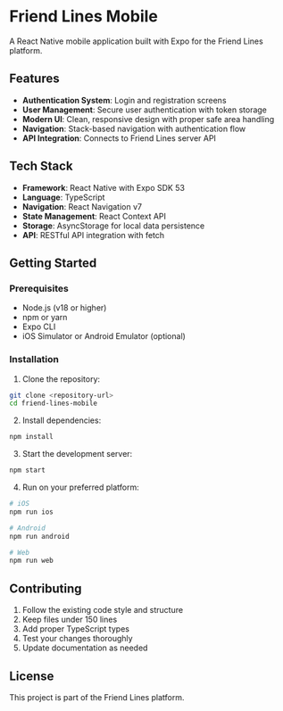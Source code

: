 # Friend Lines Mobile

A React Native mobile application built with Expo for the Friend Lines platform.

## Features

- **Authentication System**: Login and registration screens
- **User Management**: Secure user authentication with token storage
- **Modern UI**: Clean, responsive design with proper safe area handling
- **Navigation**: Stack-based navigation with authentication flow
- **API Integration**: Connects to Friend Lines server API

## Tech Stack

- **Framework**: React Native with Expo SDK 53
- **Language**: TypeScript
- **Navigation**: React Navigation v7
- **State Management**: React Context API
- **Storage**: AsyncStorage for local data persistence
- **API**: RESTful API integration with fetch

## Getting Started

### Prerequisites

- Node.js (v18 or higher)
- npm or yarn
- Expo CLI
- iOS Simulator or Android Emulator (optional)

### Installation

1. Clone the repository:
```bash
git clone <repository-url>
cd friend-lines-mobile
```

2. Install dependencies:
```bash
npm install
```

3. Start the development server:
```bash
npm start
```

4. Run on your preferred platform:
```bash
# iOS
npm run ios

# Android
npm run android

# Web
npm run web
```

## Contributing

1. Follow the existing code style and structure
2. Keep files under 150 lines
3. Add proper TypeScript types
4. Test your changes thoroughly
5. Update documentation as needed

## License

This project is part of the Friend Lines platform.
